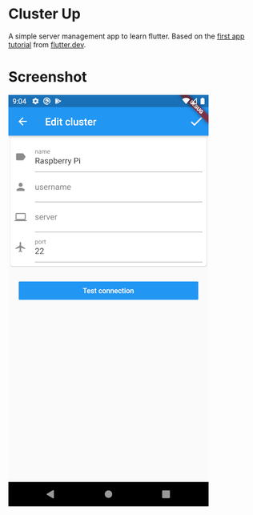 # Cluster Up

A simple server management app to learn flutter.
Based on the [first app tutorial](https://flutter.dev/docs/get-started/codelab) from [flutter.dev](https://flutter.dev).

# Screenshot

![](res/screenshot.png)

